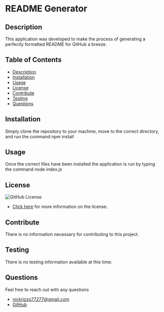 # README Generator

  ## Description 
  This application was developed to make the process of generating a perfectly formatted README for GitHub a breeze.

  ## Table of Contents
  - [Description](#Description)
  - [Installation](#Installation)
  - [Usage](#Usage)
  - [License](#License)
  - [Contribute](#Contribute)
  - [Testing](#Testing)
  - [Questions](#Questions)

  ## Installation 
  Simply clone the repository to your machine, move to the correct directory, and run the command npm install

  ## Usage
  Once the correct files have been installed the application is run by typing the command node index.js

  ## License
   ![GitHub License](https://img.shields.io/badge/MIT-Version-blue) 

  - [Click here](https://opensource.org/licenses/MIT) for more information on the license.

  ## Contribute
  There is no information necessary for contributing to this project.

  ## Testing
  There is no testing information available at this time.

  ## Questions

Feel free to reach out with any questions

- [nickrizzo77277@gmail.com](mail.to:nickrizzo77277@gmail.com) <br>
- [GitHub](https://github.com/izzo2323)

